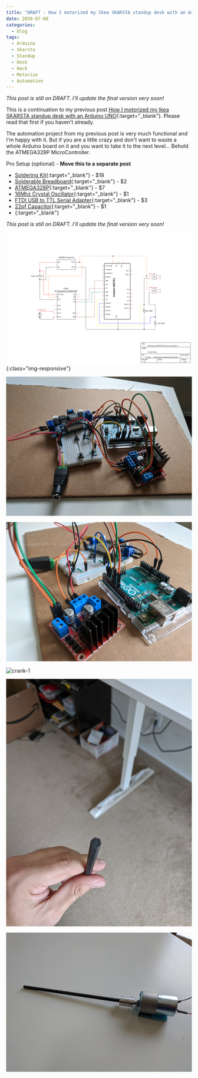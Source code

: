 ```yaml
---
title: "DRAFT - How I motorized my Ikea SKARSTA standup desk with an Arduino UNO - PRO version"
date: 2020-07-08
categories:
  - blog
tags:
  - Arduino
  - Skarsta
  - Standup
  - Desk
  - Hack
  - Motorize
  - Automation
---
```


*This post is still on DRAFT. I'll update the final version very soon!*

This is a continuation to my previous post [How I motorized my Ikea SKARSTA standup desk with an Arduino UNO](/blog/motorizing-standup-desk){:target="_blank"}. Please read that first if you haven't already.

The automation project from my previous post is very much functional and I'm happy with it. But if you are a little crazy and don't want to waste a whole Arduino board on it and you want to take it to the next level... Behold the ATMEGA328P MicroController.

Pro Setup (optional) - **Move this to a separate post**
- [Soldering Kit](https://www.amazon.com/dp/B07GTGGLXN/ref=cm_sw_em_r_mt_dp_U_TRObFb0JFGGWQ){:target="_blank"} - $18
- [Solderable Breadboard](https://www.amazon.com/gp/product/B07ZV8FWM4/ref=ppx_yo_dt_b_asin_title_o08_s01?ie=UTF8&psc=1){:target="_blank"} - $2
- [ATMEGA328P](https://www.amazon.com/dp/B007SH0D0A/ref=cm_sw_em_r_mt_dp_U_HTObFbWK427VX){:target="_blank"} - $7
- [16Mhz Crystal Oscillator](https://www.amazon.com/dp/B0816FWKNT/ref=cm_sw_em_r_mt_dp_U_JTObFbTGDA42T){:target="_blank"} - $1
- [FTDI USB to TTL Serial Adapter](https://www.amazon.com/dp/B07XF2SLQ1/ref=cm_sw_em_r_mt_dp_U_LTObFbB347AW2){:target="_blank"} - $3
- [22pf Capacitor](https://www.amazon.com/dp/B083WQNRDK/ref=cm_sw_em_r_mt_dp_U_PTObFbG2Z1XT1){:target="_blank"} - $1
- [](){:target="_blank"}


*This post is still on DRAFT. I'll update the final version very soon!*





<!-- [](){:target="_blank"} -->

![circuit-diagram](/assets/images/motorizing-standup-desk/circuit-diagram.png){:class="img-responsive"}

![arduino-bread-1](/assets/images/motorizing-standup-desk/arduino-bread-1.jpg)

![arduino-bread-2](/assets/images/motorizing-standup-desk/arduino-bread-2.jpg)

![crank-1](/assets/images/motorizing-standup-desk/crank-1.jpg)

![crank-2](/assets/images/motorizing-standup-desk/crank-2.jpg)

![motor-with-allen](/assets/images/motorizing-standup-desk/motor-with-allen.jpg)



<!-- <a href="/assets/images/circuit-diagram.png">
  <img src="/assets/images/circuit-diagram.png" alt="Circuit Diagram">
</a> -->

<!-- ```ruby
def print_hi(name)
  puts "Hi, #{name}"
end
print_hi('Tom')
#=> prints 'Hi, Tom' to STDOUT.
``` -->

<!-- [jekyll-docs]: https://jekyllrb.com/docs/home
[jekyll-gh]:   https://github.com/jekyll/jekyll
[jekyll-talk]: https://talk.jekyllrb.com/ -->
